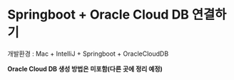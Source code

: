 # Springboot + Oracle Cloud DB 연결하기

개발환경 : Mac + IntelliJ + Springboot + OracleCloudDB

**Oracle Cloud DB 생성 방법은 미포함(다른 곳에 정리 예정)**


